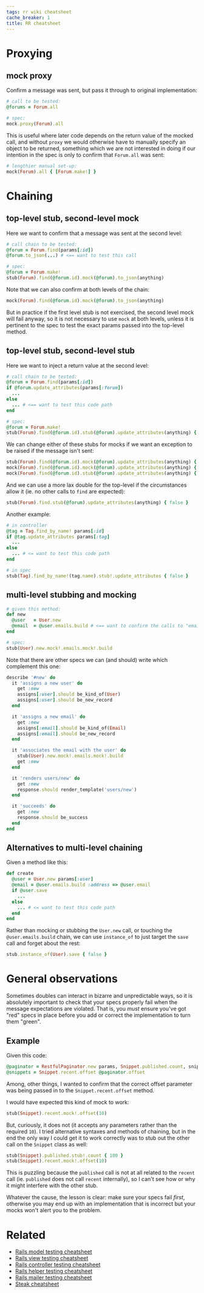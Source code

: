 ```yaml
---
tags: rr wiki cheatsheet
cache_breaker: 1
title: RR cheatsheet
---
```


# Proxying

## mock proxy

Confirm a message was sent, but pass it through to original implementation:

```ruby
# call to be tested:
@forums = Forum.all

# spec:
mock.proxy(Forum).all
```

This is useful where later code depends on the return value of the mocked call, and without `proxy` we would otherwise have to manually specify an object to be returned, something which we are not interested in doing if our intention in the spec is only to confirm that `Forum.all` was sent:

```ruby
# lengthier manual set-up:
mock(Forum).all { [Forum.make!] }
```

# Chaining

## top-level stub, second-level mock

Here we want to confirm that a message was sent at the second level:

```ruby
# call chain to be tested:
@forum = Forum.find(params[:id])
@forum.to_json(...) # <== want to test this call

# spec:
@forum = Forum.make!
stub(Forum).find(@forum.id).mock(@forum).to_json(anything)
```

Note that we can also confirm at both levels of the chain:

```ruby
mock(Forum).find(@forum.id).mock(@forum).to_json(anything)
```

But in practice if the first level stub is not exercised, the second level mock will fail anyway, so it is not necessary to use `mock` at both levels, unless it is pertinent to the spec to test the exact params passed into the top-level method.

## top-level stub, second-level stub

Here we want to inject a return value at the second level:

```ruby
# call chain to be tested:
@forum = Forum.find(params[:id])
if @forum.update_attributes(params[:forum])
  ...
else
  ... # <== want to test this code path
end

# spec:
@forum = Forum.make!
stub(Forum).find(@forum.id).stub(@forum).update_attributes(anything) { false }
```

We can change either of these stubs for mocks if we want an exception to be raised if the message isn't sent:

```ruby
stub(Forum).find(@forum.id).mock(@forum).update_attributes(anything) { false }
mock(Forum).find(@forum.id).mock(@forum).update_attributes(anything) { false }
mock(Forum).find(@forum.id).stub(@forum).update_attributes(anything) { false }
```

And we can use a more lax double for the top-level if the circumstances allow it (ie. no other calls to `find` are expected):

```ruby
stub(Forum).find.stub(@forum).update_attributes(anything) { false }
```

Another example:

```ruby
# in controller
@tag = Tag.find_by_name! params[:id]
if @tag.update_attributes params[:tag]
  ...
else
  ... # <= want to test this code path
end

# in spec
stub(Tag).find_by_name!(tag.name).stub!.update_attributes { false }
```

## multi-level stubbing and mocking

```ruby
# given this method:
def new
  @user   = User.new
  @email  = @user.emails.build # <== want to confirm the calls to "emails" and "build"
end

# spec:
stub(User).new.mock!.emails.mock!.build
```

Note that there are other specs we can (and should) write which complement this one:

```ruby
describe '#new' do
  it 'assigns a new user' do
    get :new
    assigns[:user].should be_kind_of(User)
    assigns[:user].should be_new_record
  end

  it 'assigns a new email' do
    get :new
    assigns[:email].should be_kind_of(Email)
    assigns[:email].should be_new_record
  end

  it 'associates the email with the user' do
    stub(User).new.mock!.emails.mock!.build
    get :new
  end

  it 'renders users/new' do
    get :new
    response.should render_template('users/new')
  end

  it 'succeeds' do
    get :new
    response.should be_success
  end
end
```

## Alternatives to multi-level chaining

Given a method like this:

```ruby
def create
  @user = User.new params[:user]
  @email = @user.emails.build :address => @user.email
  if @user.save
    ...
  else
    ... # <= want to test this code path
  end
end
```

Rather than mocking or stubbing the `User.new` call, or touching the `@user.emails.build` chain, we can use `instance_of` to just target the `save` call and forget about the rest:

```ruby
stub.instance_of(User).save { false }
```

# General observations

Sometimes doubles can interact in bizarre and unpredictable ways, so it is absolutely important to check that your specs properly fail when the message expectations are violated. That is, you _must_ ensure you've got "red" specs in place before you add or correct the implementation to turn them "green".

## Example

Given this code:

```ruby
@paginator = RestfulPaginator.new params, Snippet.published.count, snippets_path, 10
@snippets = Snippet.recent.offset @paginator.offset
```

Among, other things, I wanted to confirm that the correct offset parameter was being passed in to the `Snippet.recent.offset` method.

I would have expected this kind of mock to work:

```ruby
stub(Snippet).recent.mock!.offset(10)
```

But, curiously, it does not (it accepts any parameters rather than the required `10`). I tried alternative syntaxes and methods of chaining, but in the end the only way I could get it to work correctly was to stub out the other call on the `Snippet` class as well:

```ruby
stub(Snippet).published.stub!.count { 100 }
stub(Snippet).recent.mock!.offset(10)
```

This is puzzling because the `published` call is not at all related to the `recent` call (ie. `published` does not call `recent` internally), so I can't see how or why it might interfere with the other stub.

Whatever the cause, the lesson is clear: make sure your specs fail _first_, otherwise you may end up with an implementation that is incorrect but your mocks won't alert you to the problem.

# Related

-   [Rails model testing cheatsheet](/wiki/Rails_model_testing_cheatsheet)
-   [Rails view testing cheatsheet](/wiki/Rails_view_testing_cheatsheet)
-   [Rails controller testing cheatsheet](/wiki/Rails_controller_testing_cheatsheet)
-   [Rails helper testing cheatsheet](/wiki/Rails_helper_testing_cheatsheet)
-   [Rails mailer testing cheatsheet](/wiki/Rails_mailer_testing_cheatsheet)
-   [Steak cheatsheet](/wiki/Steak_cheatsheet)
